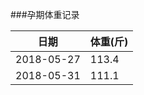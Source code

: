 
###孕期体重记录

| 日期 |  体重(斤) |
| ------------ | ------------ |
| 2018-05-27  | 113.4  |
| 2018-05-31  | 111.1  |
